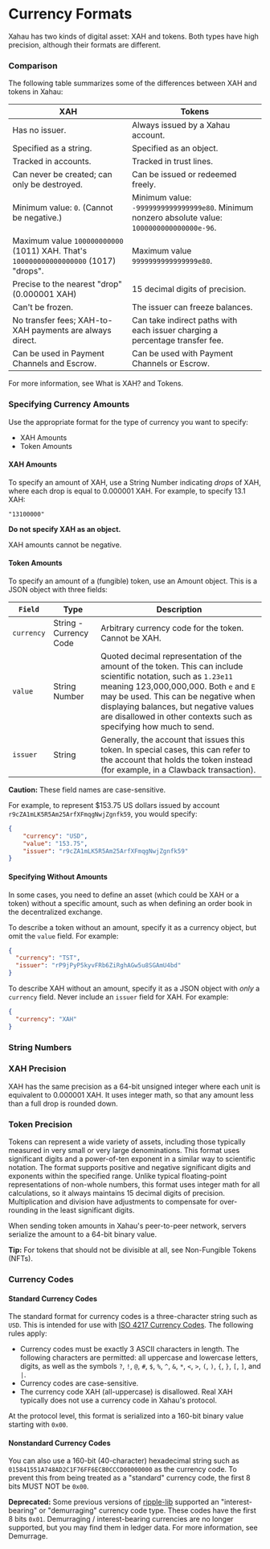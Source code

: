 # Currency Formats

Xahau has two kinds of digital asset: XAH and tokens. Both types have high precision, although their formats are different.

### Comparison

The following table summarizes some of the differences between XAH and tokens in Xahau:

| XAH                                                                                  | Tokens                                                                                         |
| ------------------------------------------------------------------------------------ | ---------------------------------------------------------------------------------------------- |
| Has no issuer.                                                                       | Always issued by a Xahau account.                                                              |
| Specified as a string.                                                               | Specified as an object.                                                                        |
| Tracked in accounts.                                                                 | Tracked in trust lines.                                                                        |
| Can never be created; can only be destroyed.                                         | Can be issued or redeemed freely.                                                              |
| Minimum value: `0`. (Cannot be negative.)                                            | Minimum value: `-9999999999999999e80`. Minimum nonzero absolute value: `1000000000000000e-96`. |
| Maximum value `100000000000` (1011) XAH. That's `100000000000000000` (1017) "drops". | Maximum value `9999999999999999e80`.                                                           |
| Precise to the nearest "drop" (0.000001 XAH)                                         | 15 decimal digits of precision.                                                                |
| Can't be frozen.                                                                     | The issuer can freeze balances.                                                                |
| No transfer fees; XAH-to-XAH payments are always direct.                             | Can take indirect paths with each issuer charging a percentage transfer fee.                   |
| Can be used in Payment Channels and Escrow.                                          | Can be used with Payment Channels or Escrow.                                                   |

For more information, see What is XAH? and Tokens.

### Specifying Currency Amounts

Use the appropriate format for the type of currency you want to specify:

* XAH Amounts
* Token Amounts

#### XAH Amounts

To specify an amount of XAH, use a String Number indicating _drops_ of XAH, where each drop is equal to 0.000001 XAH. For example, to specify 13.1 XAH:

```
"13100000"
```

**Do not specify XAH as an object.**

XAH amounts cannot be negative.

#### Token Amounts

To specify an amount of a (fungible) token, use an Amount object. This is a JSON object with three fields:

| `Field`    | Type                   | Description                                                                                                                                                                                                                                                                                                       |
| ---------- | ---------------------- | ----------------------------------------------------------------------------------------------------------------------------------------------------------------------------------------------------------------------------------------------------------------------------------------------------------------- |
| `currency` | String - Currency Code | Arbitrary currency code for the token. Cannot be XAH.                                                                                                                                                                                                                                                             |
| `value`    | String Number          | Quoted decimal representation of the amount of the token. This can include scientific notation, such as `1.23e11` meaning 123,000,000,000. Both `e` and `E` may be used. This can be negative when displaying balances, but negative values are disallowed in other contexts such as specifying how much to send. |
| `issuer`   | String                 | Generally, the account that issues this token. In special cases, this can refer to the account that holds the token instead (for example, in a Clawback transaction).                                                                                                                                             |

**Caution:** These field names are case-sensitive.

For example, to represent $153.75 US dollars issued by account `r9cZA1mLK5R5Am25ArfXFmqgNwjZgnfk59`, you would specify:

```json
{
    "currency": "USD",
    "value": "153.75",
    "issuer": "r9cZA1mLK5R5Am25ArfXFmqgNwjZgnfk59"
}
```

#### Specifying Without Amounts

In some cases, you need to define an asset (which could be XAH or a token) without a specific amount, such as when defining an order book in the decentralized exchange.

To describe a token without an amount, specify it as a currency object, but omit the `value` field. For example:

```json
{
  "currency": "TST",
  "issuer": "rP9jPyP5kyvFRb6ZiRghAGw5u8SGAmU4bd"
}
```

To describe XAH without an amount, specify it as a JSON object with _only_ a `currency` field. Never include an `issuer` field for XAH. For example:

```json
{
  "currency": "XAH"
}
```

### String Numbers

### XAH Precision

XAH has the same precision as a 64-bit unsigned integer where each unit is equivalent to 0.000001 XAH. It uses integer math, so that any amount less than a full drop is rounded down.

### Token Precision

Tokens can represent a wide variety of assets, including those typically measured in very small or very large denominations. This format uses significant digits and a power-of-ten exponent in a similar way to scientific notation. The format supports positive and negative significant digits and exponents within the specified range. Unlike typical floating-point representations of non-whole numbers, this format uses integer math for all calculations, so it always maintains 15 decimal digits of precision. Multiplication and division have adjustments to compensate for over-rounding in the least significant digits.

When sending token amounts in Xahau's peer-to-peer network, servers serialize the amount to a 64-bit binary value.

**Tip:** For tokens that should not be divisible at all, see Non-Fungible Tokens (NFTs).

### Currency Codes

#### Standard Currency Codes

The standard format for currency codes is a three-character string such as `USD`. This is intended for use with [ISO 4217 Currency Codes](https://www.xe.com/iso4217.php). The following rules apply:

* Currency codes must be exactly 3 ASCII characters in length. The following characters are permitted: all uppercase and lowercase letters, digits, as well as the symbols `?`, `!`, `@`, `#`, `$`, `%`, `^`, `&`, `*`, `<`, `>`, `(`, `)`, `{`, `}`, `[`, `]`, and `|`.
* Currency codes are case-sensitive.
* The currency code XAH (all-uppercase) is disallowed. Real XAH typically does not use a currency code in Xahau's protocol.

At the protocol level, this format is serialized into a 160-bit binary value starting with `0x00`.

#### Nonstandard Currency Codes

You can also use a 160-bit (40-character) hexadecimal string such as `015841551A748AD2C1F76FF6ECB0CCCD00000000` as the currency code. To prevent this from being treated as a "standard" currency code, the first 8 bits MUST NOT be `0x00`.

**Deprecated:** Some previous versions of [ripple-lib](https://github.com/XRPLF/xrpl.js) supported an "interest-bearing" or "demurraging" currency code type. These codes have the first 8 bits `0x01`. Demurraging / interest-bearing currencies are no longer supported, but you may find them in ledger data. For more information, see Demurrage.

